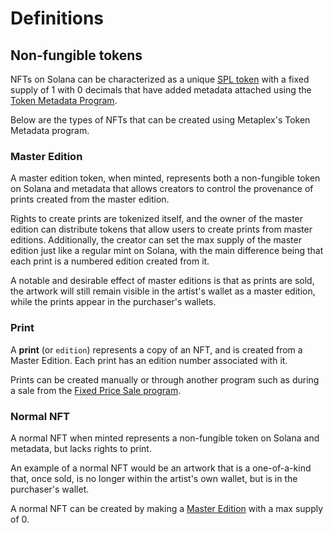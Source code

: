 # Definitions

## Non-fungible tokens

NFTs on Solana can be characterized as a unique [SPL token](https://spl.solana.com/token) with a fixed supply of 1 with 0 decimals that have added metadata attached using the [Token Metadata Program](/programs/token-metadata/).

Below are the types of NFTs that can be created using Metaplex's Token Metadata program.

### Master Edition

A master edition token, when minted, represents both a non-fungible token on Solana and metadata that allows creators to control the provenance of prints created from the master edition.

Rights to create prints are tokenized itself, and the owner of the master edition can distribute tokens that allow users to create prints from master editions. Additionally, the creator can set the max supply of the master edition just like a regular mint on Solana, with the main difference being that each print is a numbered edition created from it.

A notable and desirable effect of master editions is that as prints are sold, the artwork will still remain visible in the artist's wallet as a master edition, while the prints appear in the purchaser's wallets.

### Print

A **print** (or `edition`) represents a copy of an NFT, and is created from a Master Edition. Each print has an edition number associated with it.

Prints can be created manually or through another program such as during a sale from the [Fixed Price Sale program](https://github.com/metaplex-foundation/metaplex-program-library/tree/master/fixed-price-sale).


### Normal NFT

A normal NFT when minted represents a non-fungible token on Solana and metadata, but lacks rights to print.

An example of a normal NFT would be an artwork that is a one-of-a-kind that, once sold, is no longer within the artist's own wallet, but is in the purchaser's wallet.

A normal NFT can be created by making a [Master Edition](#master-edition) with a max supply of 0.
